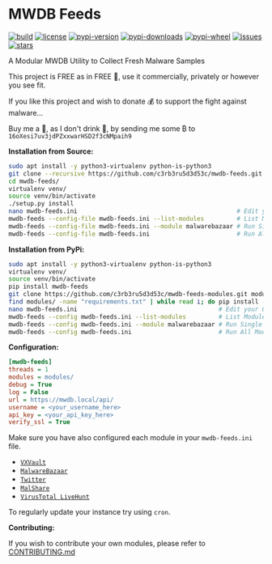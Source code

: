 # MWDB Feeds

[![build](https://travis-ci.org/c3rb3ru5d3d53c/mwdb-feeds.svg?branch=master)](https://travis-ci.org/c3rb3ru5d3d53c/mwdb-feeds)
[![license](https://img.shields.io/github/license/c3rb3ru5d3d53c/mwdb-feeds)](https://github.com/c3rb3ru5d3d53c/mwdb-feeds/blob/master/LICENSE)
[![pypi-version](https://pypip.in/v/mwdb-feeds/badge.png)](https://pypi.org/project/mwdb-feeds/)
[![pypi-downloads](https://pypip.in/d/mwdb-feeds/badge.png)](https://pypi.org/project/mwdb-feeds/)
[![pypi-wheel](https://pypip.in/wheel/mwdb-feeds/badge.svg)](https://pypi.org/project/mwdb-feeds/)
[![issues](https://img.shields.io/github/issues/c3rb3ru5d3d53c/mwdb-feeds)](https://github.com/c3rb3ru5d3d53c/mwdb-feeds/issues)
[![stars](https://img.shields.io/github/stars/c3rb3ru5d3d53c/mwdb-feeds)](https://github.com/c3rb3ru5d3d53c/mwdb-feeds/stargazers)

A Modular MWDB Utility to Collect Fresh Malware Samples

This project is FREE as in FREE :beer:, use it commercially, privately or however you see fit.

If you like this project and wish to donate :moneybag: to support the fight against malware...

Buy me a :tea:, as I don't drink :beer:, by sending me some ₿ to `16oXesi7uv3jdPZxxwarHSD2f3cNMpaih9`

**Installation from Source:**
```bash
sudo apt install -y python3-virtualenv python-is-python3
git clone --recursive https://github.com/c3rb3ru5d3d53c/mwdb-feeds.git
cd mwdb-feeds/
virtualenv venv/
source venv/bin/activate
./setup.py install
nano mwdb-feeds.ini                                            # Edit your Configuration File
mwdb-feeds --config-file mwdb-feeds.ini --list-modules         # List Modules
mwdb-feeds --config-file mwdb-feeds.ini --module malwarebazaar # Run Single Module
mwdb-feeds --config-file mwdb-feeds.ini                        # Run All Modules
```

**Installation from PyPi:**
```bash
sudo apt install -y python3-virtualenv python-is-python3
virtualenv venv/
source venv/bin/activate
pip install mwdb-feeds
git clone https://github.com/c3rb3ru5d3d53c/mwdb-feeds-modules.git modules/
find modules/ -name "requirements.txt" | while read i; do pip install -r $i; done
nano mwdb-feeds.ini                                       # Edit your Configuration File
mwdb-feeds --config mwdb-feeds.ini --list-modules         # List Modules
mwdb-feeds --config mwdb-feeds.ini --module malwarebazaar # Run Single Module
mwdb-feeds --config mwdb-feeds.ini                        # Run All Modules
```

**Configuration:**
```ini
[mwdb-feeds]
threads = 1
modules = modules/
debug = True
log = False
url = https://mwdb.local/api/
username = <your_username_here>
api_key = <your_api_key_here>
verify_ssl = True
```

Make sure you have also configured each module in your `mwdb-feeds.ini` file.
- [`VXVault`](https://github.com/c3rb3ru5d3d53c/mwdb-feeds-modules/blob/master/vxvault/README.md)
- [`MalwareBazaar`](https://github.com/c3rb3ru5d3d53c/mwdb-feeds-modules/blob/master/malwarebazaar/README.md)
- [`Twitter`](https://github.com/c3rb3ru5d3d53c/mwdb-feeds-modules/blob/master/twitter/README.md)
- [`MalShare`](https://github.com/c3rb3ru5d3d53c/mwdb-feeds-modules/blob/master/malshare/README.md)
- [`VirusTotal LiveHunt`](https://github.com/c3rb3ru5d3d53c/mwdb-feeds-modules/blob/master/virustotal/README.md)

To regularly update your instance try using `cron`.

**Contributing:**

If you wish to contribute your own modules, please refer to [CONTRIBUTING.md](https://github.com/c3rb3ru5d3d53c/mwdb-feeds/blob/master/CONTRIBUTING.md)
